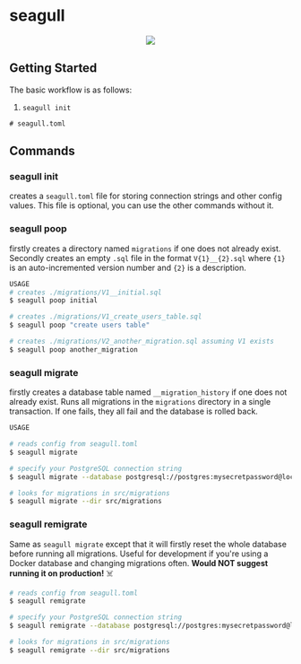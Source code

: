 # seagull

<div align="center">
  <!-- Github Actions -->
  <img src="https://github.com/Wahuh/seagull/workflows/Continuous%20integration/badge.svg" />
</div>

## Getting Started

The basic workflow is as follows:

1. `seagull init`

```
# seagull.toml
```

## Commands

### seagull init
creates a `seagull.toml` file for storing connection strings and other config values. This file is optional, you can use the other commands without it.

### seagull poop
firstly creates a directory named `migrations` if one does not already exist. Secondly creates an empty `.sql` file in the format `V{1}__{2}.sql` where `{1}` is an auto-incremented version number and `{2}` is a description.

```bash
USAGE
# creates ./migrations/V1__initial.sql
$ seagull poop initial

# creates ./migrations/V1_create_users_table.sql 
$ seagull poop "create users table"

# creates ./migrations/V2_another_migration.sql assuming V1 exists
$ seagull poop another_migration
```

### seagull migrate
firstly creates a database table named `__migration_history` if one does not already exist. Runs all migrations in the `migrations` directory in a single transaction. If one fails, they all fail and the database is rolled back.

```bash
USAGE

# reads config from seagull.toml
$ seagull migrate

# specify your PostgreSQL connection string
$ seagull migrate --database postgresql://postgres:mysecretpassword@localhost/postgres

# looks for migrations in src/migrations
$ seagull migrate --dir src/migrations
```

### seagull remigrate
Same as `seagull migrate` except that it will firstly reset the whole database before running all migrations. Useful for development if you're using a Docker database and changing migrations often. **Would NOT suggest running it on production!** :skull_and_crossbones:

```bash
# reads config from seagull.toml
$ seagull remigrate

# specify your PostgreSQL connection string
$ seagull remigrate --database postgresql://postgres:mysecretpassword@localhost/postgres

# looks for migrations in src/migrations
$ seagull remigrate --dir src/migrations
```